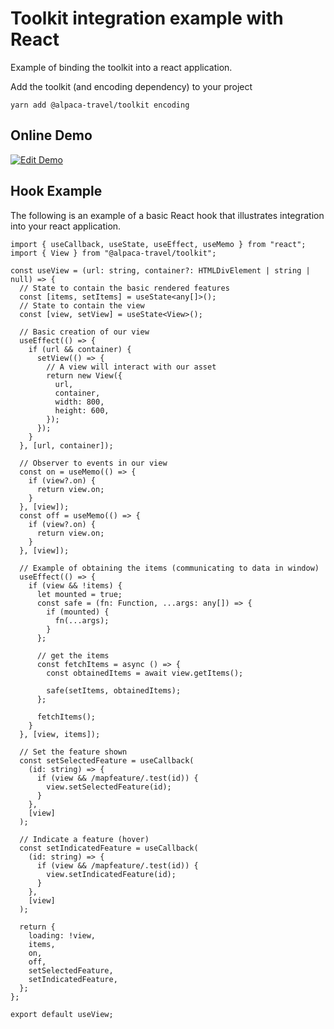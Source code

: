 # Toolkit integration example with React

Example of binding the toolkit into a react application.

Add the toolkit (and encoding dependency) to your project

```
yarn add @alpaca-travel/toolkit encoding
```

## Online Demo

[![Edit Demo](https://codesandbox.io/static/img/play-codesandbox.svg)](https://codesandbox.io/s/alpaca-toolkit-react-basic-1jxor-1jxor?file=/src/use-view.tsx)

## Hook Example

The following is an example of a basic React hook that illustrates integration into your react application.

```
import { useCallback, useState, useEffect, useMemo } from "react";
import { View } from "@alpaca-travel/toolkit";

const useView = (url: string, container?: HTMLDivElement | string | null) => {
  // State to contain the basic rendered features
  const [items, setItems] = useState<any[]>();
  // State to contain the view
  const [view, setView] = useState<View>();

  // Basic creation of our view
  useEffect(() => {
    if (url && container) {
      setView(() => {
        // A view will interact with our asset
        return new View({
          url,
          container,
          width: 800,
          height: 600,
        });
      });
    }
  }, [url, container]);

  // Observer to events in our view
  const on = useMemo(() => {
    if (view?.on) {
      return view.on;
    }
  }, [view]);
  const off = useMemo(() => {
    if (view?.on) {
      return view.on;
    }
  }, [view]);

  // Example of obtaining the items (communicating to data in window)
  useEffect(() => {
    if (view && !items) {
      let mounted = true;
      const safe = (fn: Function, ...args: any[]) => {
        if (mounted) {
          fn(...args);
        }
      };

      // get the items
      const fetchItems = async () => {
        const obtainedItems = await view.getItems();

        safe(setItems, obtainedItems);
      };

      fetchItems();
    }
  }, [view, items]);

  // Set the feature shown
  const setSelectedFeature = useCallback(
    (id: string) => {
      if (view && /mapfeature/.test(id)) {
        view.setSelectedFeature(id);
      }
    },
    [view]
  );

  // Indicate a feature (hover)
  const setIndicatedFeature = useCallback(
    (id: string) => {
      if (view && /mapfeature/.test(id)) {
        view.setIndicatedFeature(id);
      }
    },
    [view]
  );

  return {
    loading: !view,
    items,
    on,
    off,
    setSelectedFeature,
    setIndicatedFeature,
  };
};

export default useView;
```
